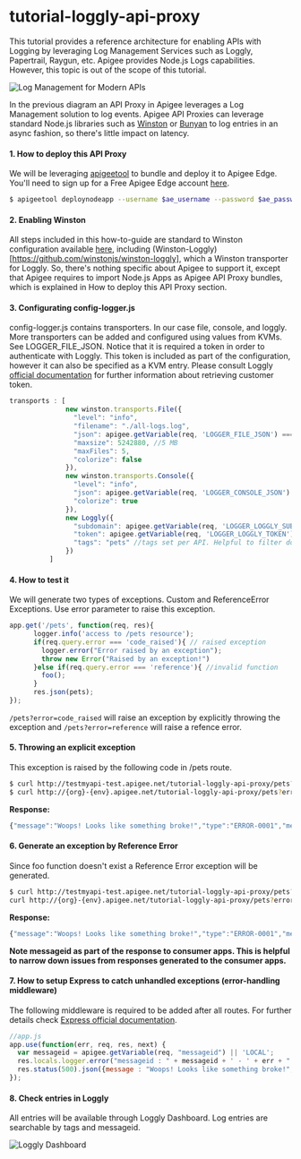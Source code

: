 # tutorial-loggly-api-proxy
This tutorial provides a reference architecture for enabling APIs with Logging by leveraging Log Management Services such as Loggly, Papertrail, Raygun, etc. Apigee provides Node.js Logs capabilities. However, this topic is out of the scope of this tutorial.

![Log Management for Modern APIs](https://www.dropbox.com/s/70g4kiyde2nwwt4/Log%20Management%20for%20Modern%20APIs.png?dl=1)

In the previous diagram an API Proxy in Apigee leverages a Log Management solution to log events. Apigee API Proxies can leverage standard Node.js libraries such as [Winston](https://github.com/winstonjs/winston) or [Bunyan](https://github.com/trentm/node-bunyan) to log entries in an async fashion, so there's little impact on latency.

#### 1. How to deploy this API Proxy
We will be leveraging [apigeetool](https://www.npmjs.com/package/apigeetool) to bundle and deploy it to Apigee Edge. You'll need to sign up for a Free Apigee Edge account [here](https://accounts.apigee.com/accounts/sign_up).

```bash
$ apigeetool deploynodeapp --username $ae_username --password $ae_password --organization testmyapi --api tutorial-loggly-api-proxy --environment test --directory . -m app.js -b /tutorial-loggly-api-proxy
```

#### 2. Enabling Winston
All steps included in this how-to-guide are standard to Winston configuration available [here](https://github.com/winstonjs/winston), including (Winston-Loggly)[https://github.com/winstonjs/winston-loggly], which a Winston transporter for Loggly. So, there's nothing specific about Apigee to support it, except that Apigee requires to import Node.js Apps as Apigee API Proxy bundles, which is explained in How to deploy this API Proxy section.

#### 3. Configurating config-logger.js
config-logger.js contains transporters. In our case file, console, and loggly. More transporters can be added and configured using values from KVMs. See LOGGER_FILE_JSON. Notice that it is required a token in order to authenticate with Loggly. This token is included as part of the configuration, however it can also be specified as a KVM entry. Please consult Loggly [official documentation](https://www.loggly.com/docs/customer-token-authentication-token/) for further information about retrieving customer token.

```javascript
transports : [
              new winston.transports.File({
                "level": "info",
                "filename": "./all-logs.log",
                "json": apigee.getVariable(req, 'LOGGER_FILE_JSON') === 'true',
                "maxsize": 5242880, //5 MB
                "maxFiles": 5,
                "colorize": false
              }),
              new winston.transports.Console({
                "level": "info",
                "json": apigee.getVariable(req, 'LOGGER_CONSOLE_JSON') === 'true',
                "colorize": true
              }),
              new Loggly({
                "subdomain": apigee.getVariable(req, 'LOGGER_LOGGLY_SUBDOMAIN') || "dzuluaga.loggly.com",
                "token": apigee.getVariable(req, 'LOGGER_LOGGLY_TOKEN') || "XXXXX-XXXXXX-XXXXXX-XXXXXXX",
                "tags": "pets" //tags set per API. Helpful to filter down results
              })
          ]
```

#### 4. How to test it
We will generate two types of exceptions. Custom and ReferenceError Exceptions. Use error parameter to raise this exception.

```javascript
app.get('/pets', function(req, res){
	  logger.info('access to /pets resource');
	  if(req.query.error === 'code_raised'){ // raised exception
	    logger.error("Error raised by an exception");
	    throw new Error("Raised by an exception!")
	  }else if(req.query.error === 'reference'){ //invalid function
	    foo();
	  }
	  res.json(pets);
});
```

```/pets?error=code_raised``` will raise an exception by explicitly throwing the exception and ```/pets?error=reference``` will raise a refence error.

#### 5. Throwing an explicit exception
This exception is raised by the following code in /pets route.

```bash
$ curl http://testmyapi-test.apigee.net/tutorial-loggly-api-proxy/pets?error=code_raised
$ curl http://{org}-{env}.apigee.net/tutorial-loggly-api-proxy/pets?error=code_raised
```
**Response:**
```javascript
{"message":"Woops! Looks like something broke!","type":"ERROR-0001","messageid":"rrt011ea_BTMm+ALU_RouterProxy-2-514155_1"}
```

#### 6. Generate an exception by Reference Error
Since foo function doesn't exist a Reference Error exception will be generated.
```bash
$ curl http://testmyapi-test.apigee.net/tutorial-loggly-api-proxy/pets?error=reference
curl http://{org}-{env}.apigee.net/tutorial-loggly-api-proxy/pets?error=reference
```
**Response:**
```javascript
{"message":"Woops! Looks like something broke!","type":"ERROR-0001","messageid":"rrt17apigee_BTMini/M_RouterProxy-2-565998_1"}
```
**Note messageid as part of the response to consumer apps. This is helpful to narrow down issues from responses generated to the consumer apps.**

#### 7. How to setup Express to catch unhandled exceptions (error-handling middleware)
The following middleware is required to be added after all routes. For further details check [Express official documentation](http://expressjs.com/guide/error-handling.html).

```javascript
//app.js
app.use(function(err, req, res, next) {
  var messageid = apigee.getVariable(req, "messageid") || 'LOCAL';
  res.locals.logger.error("messageid : " + messageid + ' - ' + err + " - " + err.stack);
  res.status(500).json({message : "Woops! Looks like something broke!", "type" : "ERROR-0001", messageid: messageid});
});
```

#### 8. Check entries in Loggly
All entries will be available through Loggly Dashboard. Log entries are searchable by tags and messageid.

![Loggly Dashboard](https://www.dropbox.com/s/o9yd1zg7utcew5c/Loggly_Dashboard.png?dl=1)
